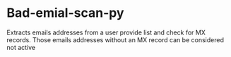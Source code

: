 # Bad-emial-scan-py
Extracts emails addresses from a user provide list and check for MX records.  Those emails addresses without an MX record can be considered not active 
